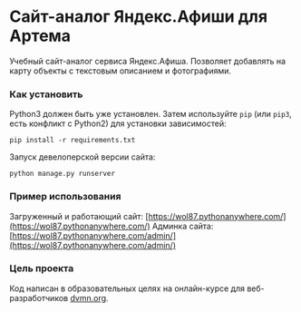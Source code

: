 # Сайт-аналог Яндекс.Афиши для Артема

Учебный сайт-аналог сервиса Яндекс.Афиша. Позволяет добавлять на карту объекты с текстовым описанием и фотографиями.

### Как установить

Python3 должен быть уже установлен. 
Затем используйте `pip` (или `pip3`, есть конфликт с Python2) для установки зависимостей:
```
pip install -r requirements.txt
```

Запуск девелоперской версии сайта:
```
python manage.py runserver
```


### Пример использования
Загруженный и работающий сайт: [https://wol87.pythonanywhere.com/](https://wol87.pythonanywhere.com/)
Админка сайта:  [https://wol87.pythonanywhere.com/admin/](https://wol87.pythonanywhere.com/admin/)

### Цель проекта

Код написан в образовательных целях на онлайн-курсе для веб-разработчиков [dvmn.org](https://dvmn.org/).